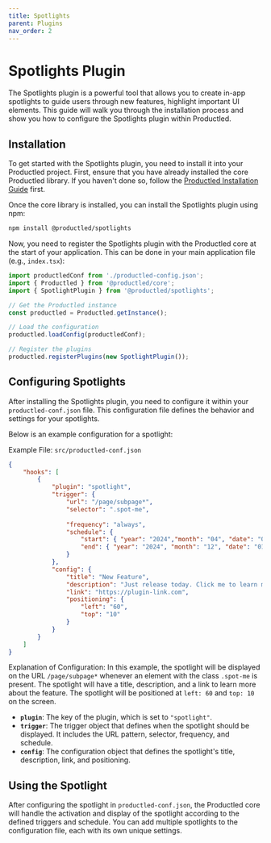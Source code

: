 ```yaml
---
title: Spotlights
parent: Plugins
nav_order: 2
---
```


# Spotlights Plugin

The Spotlights plugin is a powerful tool that allows you to create in-app spotlights to guide users through new features, highlight important UI elements. This guide will walk you through the installation process and show you how to configure the Spotlights plugin within Productled.

## Installation

To get started with the Spotlights plugin, you need to install it into your Productled project. First, ensure that you have already installed the core Productled library. If you haven't done so, follow the [Productled Installation Guide](../installation) first.

Once the core library is installed, you can install the Spotlights plugin using npm:

```bash
npm install @productled/spotlights
```

Now, you need to register the Spotlights plugin with the Productled core at the start of your application. This can be done in your main application file (e.g., `index.tsx`):

```typescript
import productledConf from './productled-config.json';
import { Productled } from '@productled/core';
import { SpotlightPlugin } from '@productled/spotlights';

// Get the Productled instance
const productled = Productled.getInstance();

// Load the configuration
productled.loadConfig(productledConf);

// Register the plugins
productled.registerPlugins(new SpotlightPlugin());
```

## Configuring Spotlights

After installing the Spotlights plugin, you need to configure it within your `productled-conf.json` file. This configuration file defines the behavior and settings for your spotlights.

Below is an example configuration for a spotlight:

Example File: `src/productled-conf.json`

```json
{
    "hooks": [
        {
            "plugin": "spotlight",
            "trigger": {
                "url": "/page/subpage*",
                "selector": ".spot-me",
            
                "frequency": "always",
                "schedule": {
                    "start": { "year": "2024","month": "04", "date": "01", "time": "09:00" },
                    "end": { "year": "2024", "month": "12", "date": "01", "time": "09:00" }
                }
            },
            "config": {
                "title": "New Feature",
                "description": "Just release today. Click me to learn more.",
                "link": "https://plugin-link.com",
                "positioning": {
                    "left": "60",
                    "top": "10"
                }
            }
        }
    ]
}
```

Explanation of Configuration:
In this example, the spotlight will be displayed on the URL `/page/subpage*` whenever an element with the class `.spot-me` is present. The spotlight will have a title, description, and a link to learn more about the feature. The spotlight will be positioned at `left: 60` and `top: 10` on the screen.

- **`plugin`**: The key of the plugin, which is set to `"spotlight"`.
- **`trigger`**: The trigger object that defines when the spotlight should be displayed. It includes the URL pattern, selector, frequency, and schedule.
- **`config`**: The configuration object that defines the spotlight's title, description, link, and positioning.

## Using the Spotlight

After configuring the spotlight in `productled-conf.json`, the Productled core will handle the activation and display of the spotlight according to the defined triggers and schedule. You can add multiple spotlights to the configuration file, each with its own unique settings.
